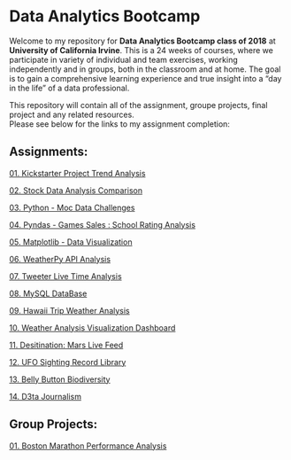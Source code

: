 # Data Analytics Bootcamp

Welcome to my repository for **Data Analytics Bootcamp class of 2018** at **University of California Irvine**. This is a 24 weeks of courses, where we participate in variety of individual and team exercises, working independently and in groups, both in the classroom and at home. The goal is to gain a comprehensive learning experience and true insight into a “day in the life” of a data professional.

This repository will contain all of the assignment, groupe projects, final project and any related resources.  
Please see below for the links to my assignment completion:  

## Assignments:

[01. Kickstarter Project Trend Analysis](https://github.com/Donthave1/UCI_Data_Bootcamp/tree/master/02%20Assignments/Kickstarter%20Project%20Trend%20Analysis "Assignment 1")

[02. Stock Data Analysis Comparison](https://github.com/Donthave1/UCI_Data_Bootcamp/tree/master/02%20Assignments/Stock%20Data%20Analysis%20Comparison "Assignment 2")

[03. Python - Moc Data Challenges](https://github.com/Donthave1/UCI_Data_Bootcamp/tree/master/02%20Assignments/Python%20-%20Moc%20Data%20Challenges "Assignment 3")

[04. Pyndas - Games Sales : School Rating Analysis](https://github.com/Donthave1/UCI_Data_Bootcamp/tree/master/02%20Assignments/Pyndas%20-%20Games%20Sales%20:%20School%20Rating%20Analysis "Assignment 4")

[05. Matplotlib - Data Visualization](https://github.com/Donthave1/UCI_Data_Bootcamp/tree/master/02%20Assignments/Matplotlib%20-%20Data%20Visualization "Assignment 5")

[06. WeatherPy API Analysis](https://github.com/Donthave1/UCI_Data_Bootcamp/tree/master/02%20Assignments/WeatherPy%20API%20Analysis "Assignment 6")

[07. Tweeter Live Time Analysis](https://github.com/Donthave1/Data_Analytics_Bootcamp_UCI/tree/master/02%20Assignments/07%20Tweeter%20Live%20Time%20Analysis "Assignment 7")

[08. MySQL DataBase](https://github.com/Donthave1/Data_Analytics_Bootcamp_UCI/tree/master/02%20Assignments/08%20MySQL%20DataBase "Assignment 8")

[09. Hawaii Trip Weather Analysis](https://github.com/Donthave1/Data_Analytics_Bootcamp_UCI/tree/master/02%20Assignments/09%20Hawaii%20Trip%20Weather%20Analysis "Assignment 9")

[10. Weather Analysis Visualization Dashboard](https://github.com/Donthave1/Data_Analytics_Bootcamp_UCI/tree/master/02%20Assignments/10%20Weather%20Analysis%20Visualization%20Dashboard "Assignment 10")

[11. Desitination: Mars Live Feed](https://github.com/Donthave1/Data_Analytics_Bootcamp_UCI/tree/master/02%20Assignments/11%20Destination%20Mars%20Live%20Feed "Assignment 11")

[12. UFO Sighting Record Library](https://github.com/Donthave1/Data_Analytics_Bootcamp_UCI/tree/master/02%20Assignments/12%20UFO%20Sighting "Assignment 12")

[13. Belly Button Biodiversity](https://github.com/Donthave1/Data_Analytics_Bootcamp_UCI/tree/master/02%20Assignments/13%20Belly%20Button%20Biodiversity "Assignment 13")

[14. D3ta Journalism](https://github.com/Donthave1/Data_Analytics_Bootcamp_UCI/tree/master/02%20Assignments/14%20D3ta%20Journalism "Assignment 14")


## Group Projects:

[01. Boston Marathon Performance Analysis](https://github.com/Donthave1/UCI_Data_Bootcamp/tree/master/03%20Team%20Projects/Boston%20Maraton "Group Project 1")
 


